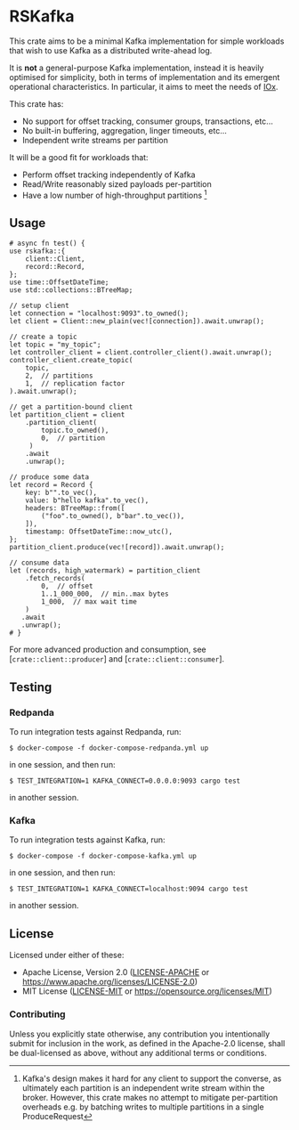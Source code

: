 # RSKafka

This crate aims to be a minimal Kafka implementation for simple workloads that wish to use Kafka as a distributed
write-ahead log.

It is **not** a general-purpose Kafka implementation, instead it is heavily optimised for simplicity, both in terms of
implementation and its emergent operational characteristics. In particular, it aims to meet the needs
of [IOx](https://github.com/influxdata/influxdb_iox/).

This crate has:

* No support for offset tracking, consumer groups, transactions, etc...
* No built-in buffering, aggregation, linger timeouts, etc...
* Independent write streams per partition

It will be a good fit for workloads that:

* Perform offset tracking independently of Kafka
* Read/Write reasonably sized payloads per-partition
* Have a low number of high-throughput partitions [^1]


## Usage

```rust,no_run
# async fn test() {
use rskafka::{
    client::Client,
    record::Record,
};
use time::OffsetDateTime;
use std::collections::BTreeMap;

// setup client
let connection = "localhost:9093".to_owned();
let client = Client::new_plain(vec![connection]).await.unwrap();

// create a topic
let topic = "my_topic";
let controller_client = client.controller_client().await.unwrap();
controller_client.create_topic(
    topic,
    2,  // partitions
    1,  // replication factor
).await.unwrap();

// get a partition-bound client
let partition_client = client
    .partition_client(
        topic.to_owned(),
        0,  // partition
     )
    .await
    .unwrap();

// produce some data
let record = Record {
    key: b"".to_vec(),
    value: b"hello kafka".to_vec(),
    headers: BTreeMap::from([
        ("foo".to_owned(), b"bar".to_vec()),
    ]),
    timestamp: OffsetDateTime::now_utc(),
};
partition_client.produce(vec![record]).await.unwrap();

// consume data
let (records, high_watermark) = partition_client
    .fetch_records(
        0,  // offset
        1..1_000_000,  // min..max bytes
        1_000,  // max wait time
    )
   .await
   .unwrap();
# }
```

For more advanced production and consumption, see [`crate::client::producer`] and [`crate::client::consumer`].

## Testing

### Redpanda

To run integration tests against Redpanda, run:

```console
$ docker-compose -f docker-compose-redpanda.yml up
```

in one session, and then run:

```console
$ TEST_INTEGRATION=1 KAFKA_CONNECT=0.0.0.0:9093 cargo test
```

in another session.

### Kafka

To run integration tests against Kafka, run:

```console
$ docker-compose -f docker-compose-kafka.yml up
```

in one session, and then run:

```console
$ TEST_INTEGRATION=1 KAFKA_CONNECT=localhost:9094 cargo test
```

in another session.

## License

Licensed under either of these:

 * Apache License, Version 2.0 ([LICENSE-APACHE](LICENSE-APACHE) or <https://www.apache.org/licenses/LICENSE-2.0>)
 * MIT License ([LICENSE-MIT](LICENSE-MIT) or <https://opensource.org/licenses/MIT>)

### Contributing

Unless you explicitly state otherwise, any contribution you intentionally submit for inclusion in the work, as defined
in the Apache-2.0 license, shall be dual-licensed as above, without any additional terms or conditions.


[^1]: Kafka's design makes it hard for any client to support the converse, as ultimately each partition is an
independent write stream within the broker. However, this crate makes no attempt to mitigate per-partition overheads
e.g. by batching writes to multiple partitions in a single ProduceRequest
